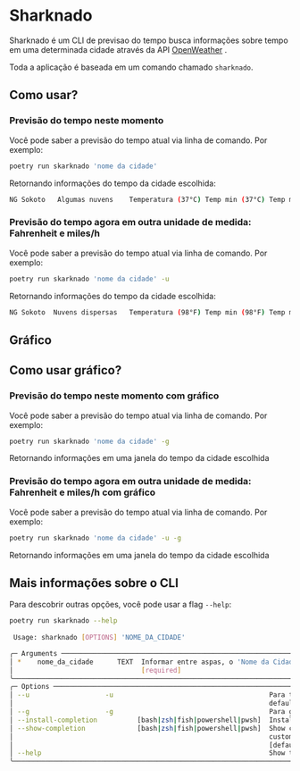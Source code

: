
# Sharknado

Sharknado é um CLI de previsao do tempo busca informações sobre tempo em uma determinada cidade através da API [OpenWeather](https://openweathermap.org/api) .

Toda a aplicação é baseada em um comando chamado `sharknado`.

## Como usar?

### Previsão do tempo neste momento

Você pode saber a previsão do tempo atual via linha de comando. Por exemplo:

```bash
poetry run skarknado 'nome da cidade'
```

Retornando informações do tempo da cidade escolhida:

```bash
NG Sokoto   Algumas nuvens    Temperatura (37°C) Temp min (37°C) Temp max (37°C) Sensação Térmica (37°C) Vento (37 m/s)
```

### Previsão do tempo agora em outra unidade de medida: Fahrenheit e miles/h

Você pode saber a previsão do tempo atual via linha de comando. Por exemplo:

```bash
poetry run skarknado 'nome da cidade' -u
```

Retornando informações do tempo da cidade escolhida:

```bash
NG Sokoto  Nuvens dispersas   Temperatura (98°F) Temp min (98°F) Temp max (98°F) Sensação Térmica (98°F) Vento (98 m/h) 
```

## Gráfico

## Como usar gráfico?

### Previsão do tempo neste momento com gráfico

Você pode saber a previsão do tempo atual via linha de comando. Por exemplo:

```bash
poetry run skarknado 'nome da cidade' -g
```

Retornando informações em uma janela do tempo da cidade escolhida

### Previsão do tempo agora em outra unidade de medida: Fahrenheit e miles/h com gráfico

Você pode saber a previsão do tempo atual via linha de comando. Por exemplo:

```bash
poetry run skarknado 'nome da cidade' -u -g
```

Retornando informações em uma janela do tempo da cidade escolhida

## Mais informações sobre o CLI

Para descobrir outras opções, você pode usar a flag `--help`:

```bash
poetry run skarknado --help
                                                                       
 Usage: sharknado [OPTIONS] 'NOME_DA_CIDADE'

╭─ Arguments ────────────────────────────────────────────────────────────────────────────────────────────────────────────────╮
│ *    nome_da_cidade      TEXT  Informar entre aspas, o 'Nome da Cidade' que deseja saber o tempo [default: None]           │
│                                [required]                                                                                  │
╰────────────────────────────────────────────────────────────────────────────────────────────────────────────────────────────╯
╭─ Options ──────────────────────────────────────────────────────────────────────────────────────────────────────────────────╮
│ --u                   -u                                       Para temperaturas em Fahrenheit e ventos miles/hour. Por    │
│                                                                default Temperatura Celsius e metros/sec                    │
│ --g                   -g                                       Para gráficos com as informações do tempo                   │
│ --install-completion          [bash|zsh|fish|powershell|pwsh]  Install completion for the specified shell. [default: None] │
│ --show-completion             [bash|zsh|fish|powershell|pwsh]  Show completion for the specified shell, to copy it or      │
│                                                                customize the installation.                                 │
│                                                                [default: None]                                             │
│ --help                                                         Show this message and exit.                                 │
╰────────────────────────────────────────────────────────────────────────────────────────────────────────────────────────────╯
```
